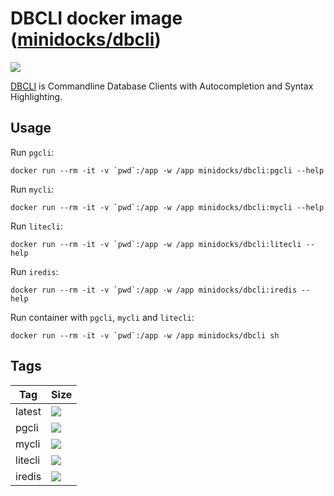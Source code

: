 DBCLI docker image ([minidocks/dbcli](https://hub.docker.com/r/minidocks/dbcli))
================================================================================

![](https://www.dbcli.com/images/avatar.png)

[DBCLI](https://www.dbcli.com/) is Commandline Database Clients with
Autocompletion and Syntax Highlighting.

Usage
-----

Run `pgcli`:

```shell
docker run --rm -it -v `pwd`:/app -w /app minidocks/dbcli:pgcli --help
```

Run `mycli`:

```shell
docker run --rm -it -v `pwd`:/app -w /app minidocks/dbcli:mycli --help
```

Run `litecli`:

```shell
docker run --rm -it -v `pwd`:/app -w /app minidocks/dbcli:litecli --help
```

Run `iredis`:

```shell
docker run --rm -it -v `pwd`:/app -w /app minidocks/dbcli:iredis --help
```

Run container with `pgcli`, `mycli` and `litecli`:

```shell
docker run --rm -it -v `pwd`:/app -w /app minidocks/dbcli sh
```

Tags
----

| Tag     | Size                                                                         |
|---------|------------------------------------------------------------------------------|
| latest  | ![](https://images.microbadger.com/badges/image/minidocks/dbcli.svg)         |
| pgcli   | ![](https://images.microbadger.com/badges/image/minidocks/dbcli:pgcli.svg)   |
| mycli   | ![](https://images.microbadger.com/badges/image/minidocks/dbcli:mycli.svg)   |
| litecli | ![](https://images.microbadger.com/badges/image/minidocks/dbcli:litecli.svg) |
| iredis  | ![](https://images.microbadger.com/badges/image/minidocks/dbcli:iredis.svg)  |
